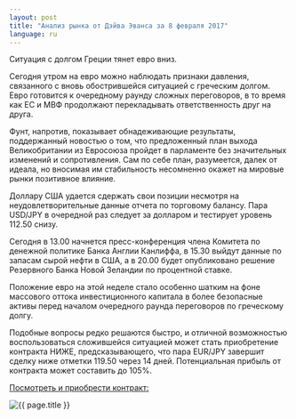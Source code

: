 ```yaml
---
layout: post
title: "Анализ рынка от Дэйва Эванса за 8 февраля 2017"
language: ru
---
```

Ситуация с долгом Греции тянет евро вниз.

Сегодня утром на евро можно наблюдать признаки давления, связанного с вновь обострившейся ситуацией с греческим долгом. Евро готовится к очередному раунду сложных переговоров, в то время как ЕС и МВФ продолжают перекладывать ответственность друг на друга.

Фунт, напротив, показывает обнадеживающие результаты, поддержанный новостью о том, что предложенный план выхода Великобритании из Евросоюза пройдет в парламенте без значительных изменений и сопротивления. Сам по себе план, разумеется, далек от идеала, но вносимая им стабильность несомненно окажет на мировые рынки позитивное влияние.

Доллару США удается сдержать свои позиции несмотря на неудовлетворительные данные отчета по торговому балансу. Пара USD/JPY в очередной раз следует за долларом и тестирует уровень 112.50 снизу.

Сегодня в 13.00 начнется пресс-конференция члена Комитета по денежной политике Банка Англии Канлиффа, в 15.30 выйдут данные по запасам сырой нефти в США, а в 20.00 будет опубликовано решение Резервного Банка Новой Зеландии по процентной ставке.

Положение евро на этой неделе стало особенно шатким на фоне массового оттока инвестиционного капитала в более безопасные активы перед началом очередного раунда переговоров по греческому долгу.

Подобные вопросы редко решаются быстро, и отличной возможностью воспользоваться сложившейся ситуацией может стать приобретение контракта НИЖЕ, предсказывающего, что пара EUR/JPY завершит сделку ниже отметки 119.50 через 14 дней. Потенциальная прибыль от контракта может составить до 105%.

<a href="http://record.binary.com/_bivVDfg8lHux76XffYA0JmNd7ZgqdRLk/1/?market=forex&amp;underlying=frxEURJPY&amp;formname=higherlower&amp;duration_amount=14&amp;duration_units=d&amp;amount=10&amp;amount_type=payout&amp;expiry_type=duration&amp;barrier=119.50&amp;s=1&amp;t=VQeuyKJNN3jIq0yo9sx89J0co5lt24DG" target="_blank">Посмотреть и приобрести контракт:</a>

<img class="post-image" src="{{ site.url }}/images/Daily-Review_February-8-2017_RU.png" alt="{{ page.title }}">